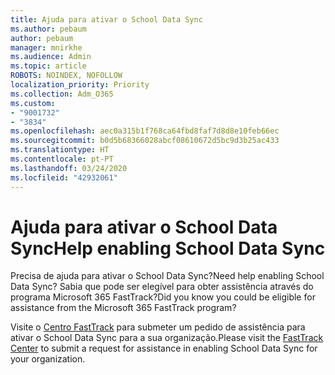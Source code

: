 ```yaml
---
title: Ajuda para ativar o School Data Sync
ms.author: pebaum
author: pebaum
manager: mnirkhe
ms.audience: Admin
ms.topic: article
ROBOTS: NOINDEX, NOFOLLOW
localization_priority: Priority
ms.collection: Adm_O365
ms.custom:
- "9001732"
- "3834"
ms.openlocfilehash: aec0a315b1f768ca64fbd8faf7d8d8e10feb66ec
ms.sourcegitcommit: b0d5b68366028abcf08610672d5bc9d3b25ac433
ms.translationtype: HT
ms.contentlocale: pt-PT
ms.lasthandoff: 03/24/2020
ms.locfileid: "42932061"
---
```

# <a name="help-enabling-school-data-sync"></a><span data-ttu-id="5dc60-102">Ajuda para ativar o School Data Sync</span><span class="sxs-lookup"><span data-stu-id="5dc60-102">Help enabling School Data Sync</span></span>

<span data-ttu-id="5dc60-103">Precisa de ajuda para ativar o School Data Sync?</span><span class="sxs-lookup"><span data-stu-id="5dc60-103">Need help enabling School Data Sync?</span></span> <span data-ttu-id="5dc60-104">Sabia que pode ser elegível para obter assistência através do programa Microsoft 365 FastTrack?</span><span class="sxs-lookup"><span data-stu-id="5dc60-104">Did you know you could be eligible for assistance from the Microsoft 365 FastTrack program?</span></span>

<span data-ttu-id="5dc60-105">Visite o [Centro FastTrack](https://www.microsoft.com/fasttrack) para submeter um pedido de assistência para ativar o School Data Sync para a sua organização.</span><span class="sxs-lookup"><span data-stu-id="5dc60-105">Please visit the [FastTrack Center](https://www.microsoft.com/fasttrack) to submit a request for assistance in enabling School Data Sync for your organization.</span></span>

